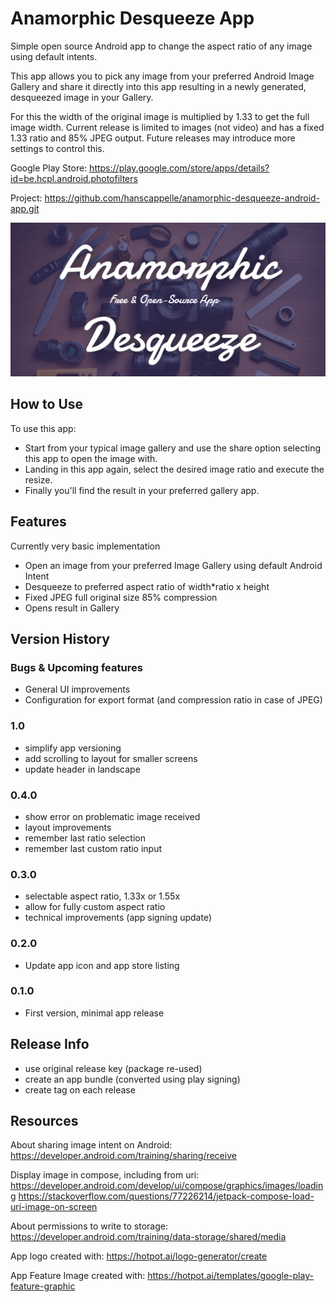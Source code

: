 # Anamorphic Desqueeze App

Simple open source Android app to change the aspect ratio of any image using default intents.

This app allows you to pick any image from your preferred Android Image Gallery and share it directly into this app resulting in a newly generated, desqueezed image in your Gallery.

For this the width of the original image is multiplied by 1.33 to get the full image width. Current release is limited to images (not video) and has a fixed 1.33 ratio and 85% JPEG output. Future releases may introduce more settings to control this.

Google Play Store: https://play.google.com/store/apps/details?id=be.hcpl.android.photofilters

Project: https://github.com/hanscappelle/anamorphic-desqueeze-android-app.git

<img alt="app feature image" src="https://github.com/hanscappelle/anamorphic-desqueeze-android-app/blob/main/screenshots/2znfVZxAjJ9I_1024_500.png"/>

## How to Use

To use this app:

- Start from your typical image gallery and use the share option selecting this app to open the image with.
- Landing in this app again, select the desired image ratio and execute the resize.
- Finally you\'ll find the result in your preferred gallery app.

## Features

Currently very basic implementation

- Open an image from your preferred Image Gallery using default Android Intent
- Desqueeze to preferred aspect ratio of width*ratio x height
- Fixed JPEG full original size 85% compression
- Opens result in Gallery

## Version History

### Bugs & Upcoming features

- General UI improvements
- Configuration for export format (and compression ratio in case of JPEG)

### 1.0 

- simplify app versioning
- add scrolling to layout for smaller screens
- update header in landscape

### 0.4.0

- show error on problematic image received
- layout improvements
- remember last ratio selection
- remember last custom ratio input

### 0.3.0

- selectable aspect ratio, 1.33x or 1.55x
- allow for fully custom aspect ratio
- technical improvements (app signing update)

### 0.2.0

- Update app icon and app store listing

### 0.1.0

- First version, minimal app release

## Release Info

- use original release key (package re-used)
- create an app bundle (converted using play signing)
- create tag on each release

## Resources

About sharing image intent on Android: 
https://developer.android.com/training/sharing/receive

Display image in compose, including from uri:
https://developer.android.com/develop/ui/compose/graphics/images/loading
https://stackoverflow.com/questions/77226214/jetpack-compose-load-uri-image-on-screen

About permissions to write to storage:
https://developer.android.com/training/data-storage/shared/media

App logo created with:
https://hotpot.ai/logo-generator/create

App Feature Image created with:
https://hotpot.ai/templates/google-play-feature-graphic
